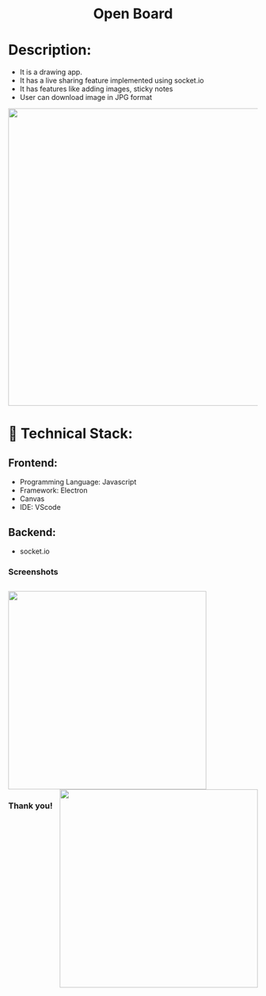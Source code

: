 <h1 align="center">
  Open Board
</h1>

# Description:
- It is a drawing app.
- It has a live sharing feature implemented using socket.io
- It has features like adding images, sticky notes
- User can download image in JPG format

<img src="https://user-images.githubusercontent.com/57831888/102914809-ddb7c400-44a6-11eb-94f3-2a962b8afa94.png" width="600px">

# 🚀 Technical Stack:

## Frontend:
- Programming Language: Javascript
- Framework: Electron 
- Canvas 
- IDE: VScode

## Backend:
- socket.io



### Screenshots
<img src="https://user-images.githubusercontent.com/57831888/102914808-ddb7c400-44a6-11eb-807b-3acd3594b191.png" width="400px"   > <img src="https://user-images.githubusercontent.com/57831888/102914805-dbee0080-44a6-11eb-8413-9c62023208bd.png" width="400px"  align="right" >
---


### Thank you!
